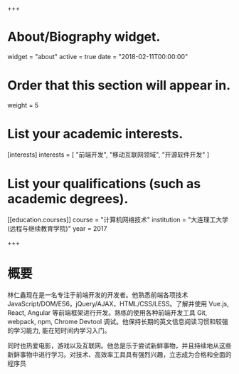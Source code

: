 +++
# About/Biography widget.
widget = "about"
active = true
date = "2018-02-11T00:00:00"

# Order that this section will appear in.
weight = 5

# List your academic interests.
[interests]
  interests = [
    "前端开发",
    "移动互联网领域",
    "开源软件开发"
  ]

# List your qualifications (such as academic degrees).
[[education.courses]]
  course = "计算机网络技术"
  institution = "大连理工大学(远程与继续教育学院)"
  year = 2017

+++

# 概要

林仁鑫现在是一名专注于前端开发的开发者。他熟悉前端各项技术 JavaScript/DOM/ES6，jQuery/AJAX，HTML/CSS/LESS。了解并使用 Vue.js, React, Angular 等前端框架进行开发。熟练的使用各种前端开发工具 Git, webpack, npm, Chrome Devtool 调试。他保持长期的英文信息阅读习惯和较强的学习能力, 能在短时间内学习入门。

同时也热爱电影，游戏以及互联网。他总是乐于尝试新鲜事物，并且持续地从这些新鲜事物中进行学习。对技术、高效率工具具有强烈兴趣，立志成为合格和全面的程序员
